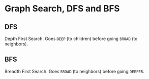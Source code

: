# Graph Search, DFS and BFS

## DFS
Depth First Search. Goes `DEEP` (to children) before going `BROAD` (to neighbors).

## BFS
Breadth First Search. Goes `BROAD` (to neighbors) before going `DEEPER`.
